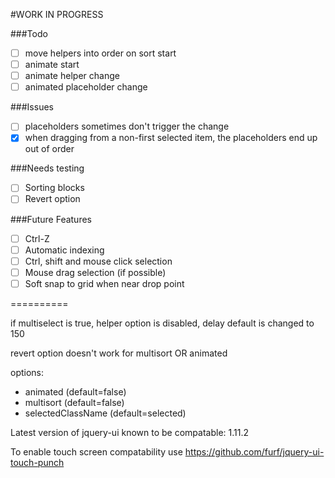 #WORK IN PROGRESS

###Todo
- [ ] move helpers into order on sort start
- [ ] animate start
- [ ] animate helper change
- [ ] animated placeholder change

###Issues
- [ ] placeholders sometimes don't trigger the change
- [X] when dragging from a non-first selected item,
the placeholders end up out of order

###Needs testing
- [ ] Sorting blocks
- [ ] Revert option

###Future Features
- [ ] Ctrl-Z
- [ ] Automatic indexing
- [ ] Ctrl, shift and mouse click selection
- [ ] Mouse drag selection (if possible)
- [ ] Soft snap to grid when near drop point

==========

if multiselect is true, 
helper option is disabled, 
delay default is changed to 150

revert option doesn't work for multisort OR animated

options:

- animated (default=false)
- multisort (default=false)
- selectedClassName (default=selected)

Latest version of jquery-ui known to be compatable: 1.11.2

To enable touch screen compatability use https://github.com/furf/jquery-ui-touch-punch
